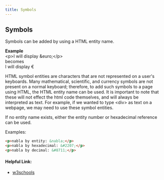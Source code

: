```yaml
---
title: Symbols
---
```

## Symbols
Symbols can be added by using a HTML entity name.

<b>Example</b><br>
&lt;p&gt;I will display &amp;euro;&lt;/p&gt;<br>
becomes<br>
I will display &euro;<br>


HTML symbol entities are characters that are not represented on a user's keyboards. Many mathematical, scientific, and currency symbols
are not present on a normal keyboard; therefore, to add such symbols to a page using HTML, the HTML entity name can be used.
It is important to note that these will not effect the html code themselves, and will always be interpreted as text. For example, if we wanted to type &lt;div&gt; as text on a webpage, we may need to use these symbol entities.

If no entity name exists, either the entity number or hexadecimal reference can be used.

Examples:

```html
<p>nabla by entity: &nabla;</p>
<p>nabla by hexadecimal: &#2207;</p>
<p>nabla by decimal: &#8711;</p>
  ```


#### Helpful Link:
<ul>
  <li><a href='https://www.w3schools.com/html/html_symbols.asp' target='_blank' rel='nofollow'>w3schools</a></li>
</ul>


